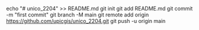 echo "# unico_2204" >> README.md
git init
git add README.md
git commit -m "first commit"
git branch -M main
git remote add origin https://github.com/upicgis/unico_2204.git
git push -u origin main
